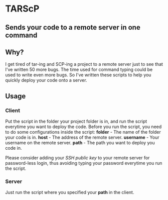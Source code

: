 # TARScP
## Sends your code to a remote server in one command

## Why?
I get tired of tar-ing and SCP-ing a project to a remote 
server just to see that I've written 50 more bugs. The time 
used for command typing could be used to write even more bugs. 
So I've written these scripts to help you quickly deploy your code
onto a server.

## Usage
### Client
Put the script in the folder your project folder is in, and run 
the script everytime you want to deploy the code.
Before you run the script, you need to do some configurations inside 
the script:
**folder** - The name of the folder your code is in.
**host** - The address of the remote server.
**username** - Your username on the remote server.
**path** - The path you want to deploy you code in.

Please consider adding your *SSH public key* to your remote server 
for password-less login, thus avoiding typing your password 
everytime you run the script.

### Server
Just run the script where you specified your **path** in the client.